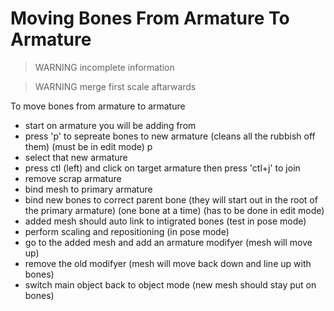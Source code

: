 # Moving Bones From Armature To Armature  
  
> WARNING incomplete information 
  
> WARNING merge first scale aftarwards  

To move bones from armature to armature  
- start on armature you will be adding from  
- press 'p' to sepreate bones to new armature (cleans all the rubbish off them)  (must be in edit mode)  p
- select that new armature  
- press ctl (left) and click on target armature then press 'ctl+j' to join  
- remove scrap armature  
- bind mesh to primary armature  
- bind new bones to correct parent bone (they will start out in the root of the primary armature) (one bone at a time) (has to be done in edit mode)  
- added mesh should auto link to intigrated bones  (test in pose mode)  
- perform scaling and repositioning (in pose mode)  
- go to the added mesh and add an armature modifyer (mesh will move up)  
- remove the old modifyer (mesh will move back down and line up with bones)  
- switch main object back to object mode (new mesh should stay put on bones)  
